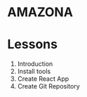 # AMAZONA

# Lessons

1. Introduction
2. Install tools
3. Create React App
4. Create Git Repository
